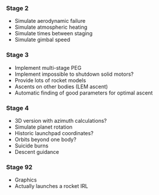 ### Stage 2
* Simulate aerodynamic failure
* Simulate atmospheric heating
* Simulate times between staging
* Simulate gimbal speed
### Stage 3
* Implement multi-stage PEG
* Implement impossible to shutdown solid motors?
* Provide lots of rocket models
* Ascents on other bodies (LEM ascent)
* Automatic finding of good parameters for optimal ascent
### Stage 4
* 3D version with azimuth calculations?
* Simulate planet rotation 
* Historic launchpad coordinates?
* Orbits beyond one body?
* Suicide burns
* Descent guidance

### Stage 92
* Graphics
* Actually launches a rocket IRL
